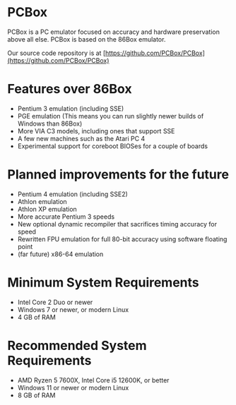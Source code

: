 PCBox
=====

PCBox is a PC emulator focused on accuracy and hardware preservation above all else.
PCBox is based on the 86Box emulator.

Our source code repository is at [https://github.com/PCBox/PCBox](https://github.com/PCBox/PCBox)

Features over 86Box
===================
- Pentium 3 emulation (including SSE)
- PGE emulation (This means you can run slightly newer builds of Windows than 86Box)
- More VIA C3 models, including ones that support SSE
- A few new machines such as the Atari PC 4
- Experimental support for coreboot BIOSes for a couple of boards

Planned improvements for the future
===================================
- Pentium 4 emulation (including SSE2)
- Athlon emulation
- Athlon XP emulation
- More accurate Pentium 3 speeds
- New optional dynamic recompiler that sacrifices timing accuracy for speed
- Rewritten FPU emulation for full 80-bit accuracy using software floating point
- (far future) x86-64 emulation

Minimum System Requirements
===========================
- Intel Core 2 Duo or newer
- Windows 7 or newer, or modern Linux
- 4 GB of RAM

Recommended System Requirements
===============================
- AMD Ryzen 5 7600X, Intel Core i5 12600K, or better
- Windows 11 or newer or modern Linux
- 8 GB of RAM
